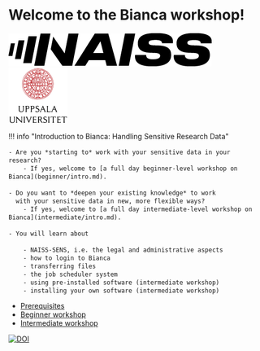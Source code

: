 # Welcome to the Bianca workshop!

![NAISS logo](assets/naiss_logo_inverted.png)
![UU logo](assets/UU_logo_color_116_x_109.png)

!!! info "Introduction to Bianca: Handling Sensitive Research Data"

    - Are you *starting to* work with your sensitive data in your research?
        - If yes, welcome to [a full day beginner-level workshop on Bianca](beginner/intro.md).

    - Do you want to *deepen your existing knowledge* to work
      with your sensitive data in new, more flexible ways?
        - If yes, welcome to [a full day intermediate-level workshop on Bianca](intermediate/intro.md).

    - You will learn about

        - NAISS-SENS, i.e. the legal and administrative aspects
        - how to login to Bianca
        - transferring files
        - the job scheduler system
        - using pre-installed software (intermediate workshop)
        - installing your own software (intermediate workshop)

- [Prerequisites](prereqs.md)
- [Beginner workshop](beginner/intro.md)
- [Intermediate workshop](intermediate/intro.md)

[![DOI](https://zenodo.org/badge/604663392.svg)](https://doi.org/10.5281/zenodo.14673552)
